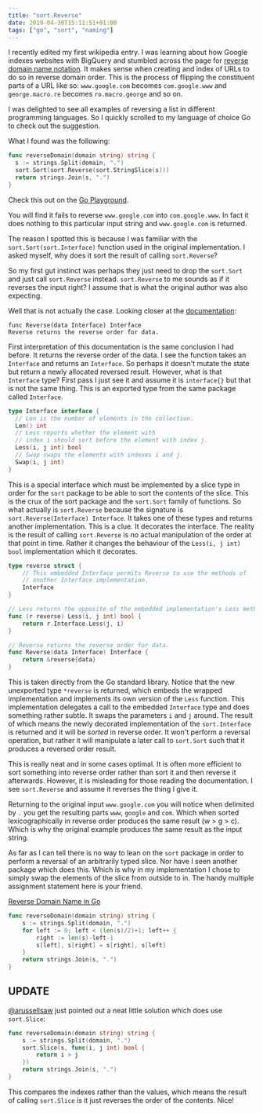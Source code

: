 ```yaml
---
title: "sort.Reverse"
date: 2019-04-30T15:11:51+01:00
tags: ["go", "sort", "naming"]
---
```


I recently edited my first wikipedia entry. I was learning about how Google indexes websites with BigQuery and stumbled across the page for [reverse domain name notation](https://en.wikipedia.org/w/index.php?title=Reverse_domain_name_notation&action=submit). It makes sense when creating and index of URLs to do so in reverse domain order. This is the process of flipping the constituent parts of a URL like so: `www.google.com` becomes `com.google.www` and `george.macro.re` becomes `ro.macro.george` and so on.

I was delighted to see all examples of reversing a list in different programming languages. So I quickly scrolled to my language of choice Go to check out the suggestion.

What I found was the following:

```go
func reverseDomain(domain string) string {
  s := strings.Split(domain, ".")
  sort.Sort(sort.Reverse(sort.StringSlice(s)))
  return strings.Join(s, ".")
}
```

Check this out on the [Go Playground](https://play.golang.org/p/sX_vNSXU-Yn).

You will find it fails to reverse `www.google.com` into `com.google.www`. In fact it does nothing to this particular input string and `www.google.com` is returned.

The reason I spotted this is because I was familiar with the `sort.Sort(sort.Interface)` function used in the original implementation. I asked myself, why does it sort the result of calling `sort.Reverse`?

So my first gut instinct was perhaps they just need to drop the `sort.Sort` and just call `sort.Reverse` instead. `sort.Reverse` to me sounds as if it reverses the input right? I assume that is what the original author was also expecting.

Well that is not actually the case. Looking closer at the [documentation](https://golang.org/pkg/sort/#Reverse):

```
func Reverse(data Interface) Interface
Reverse returns the reverse order for data.
```

First interpretation of this documentation is the same conclusion I had before. It returns the reverse order of the data.
I see the function takes an `Interface` and returns an `Interface`. So perhaps it doesn't mutate the state but return a newly allocated reversed result. However, what is that `Interface` type? First pass I just see it and assume it is `interface{}` but that is not the same thing. This is an exported type from the same package called `Interface`.

```go
type Interface interface {
  // Len is the number of elements in the collection.
  Len() int
  // Less reports whether the element with
  // index i should sort before the element with index j.
  Less(i, j int) bool
  // Swap swaps the elements with indexes i and j.
  Swap(i, j int)
}
```

This is a special interface which must be implemented by a slice type in order for the `sort` package to be able to sort the contents of the slice. This is the crux of the sort package and the `sort.Sort` family of functions.
So what actually is `sort.Reverse` because the signature is `sort.Reverse(Interface) Interface`. It takes one of these types and returns another implementation. This is a clue. It decorates the interface. The reality is the result of calling `sort.Reverse` is no actual manipulation of the order at that point in time. Rather it changes the behaviour of the `Less(i, j int) bool` implementation which it decorates.

```go
type reverse struct {
	// This embedded Interface permits Reverse to use the methods of
	// another Interface implementation.
	Interface
}

// Less returns the opposite of the embedded implementation's Less method.
func (r reverse) Less(i, j int) bool {
	return r.Interface.Less(j, i)
}

// Reverse returns the reverse order for data.
func Reverse(data Interface) Interface {
	return &reverse{data}
}
```

This is taken directly from the Go standard library. Notice that the new unexported type `*reverse` is returned, which embeds the wrapped implementation and implements its own version of the `Less` function. This implementation delegates a call to the embedded `Interface` type and does something rather subtle. It swaps the parameters `i` and `j` around. The result of which means the newly decorated implementation of the `sort.Interface` is returned and it will be _sorted_ in reverse order. It won't perform a reversal operation, but rather it will manipulate a later call to `sort.Sort` such that it produces a reversed order result.

This is really neat and in some cases optimal. It is often more efficient to sort something into reverse order rather than sort it and then reverse it afterwards. However, it is misleading for those reading the documentation. I see `sort.Reverse` and assume it reverses the thing I give it.

Returning to the original input `www.google.com` you will notice when delimited by `.` you get the resulting parts `www`, `google` and `com`. Which when sorted lexicographically in reverse order produces the same result (w > g > c). Which is why the original example produces the same result as the input string.

As far as I can tell there is no way to lean on the `sort` package in order to perform a reversal of an arbitrarily typed slice. Nor have I seen another package which does this. Which is why in my implementation I chose to simply swap the elements of the slice from outside to in. The handy multiple assignment statement here is your friend.

[Reverse Domain Name in Go](https://en.wikipedia.org/wiki/Reverse_domain_name_notation#Go)

```go
func reverseDomain(domain string) string {
	s := strings.Split(domain, ".")
	for left := 0; left < (len(s)/2)+1; left++ {
		right := len(s)-left-1
		s[left], s[right] = s[right], s[left]
	}
	return strings.Join(s, ".")
}
```

## UPDATE

[@arussellsaw](https://twitter.com/arussellsaw) just pointed out a neat little solution which does use `sort.Slice`:

```go
func reverseDomain(domain string) string {
	s := strings.Split(domain, ".")
	sort.Slice(s, func(i, j int) bool {
		return i > j
	})
	return strings.Join(s, ".")
}
```

This compares the indexes rather than the values, which means the result of calling `sort.Slice` is it just reverses the order of the contents. Nice!
